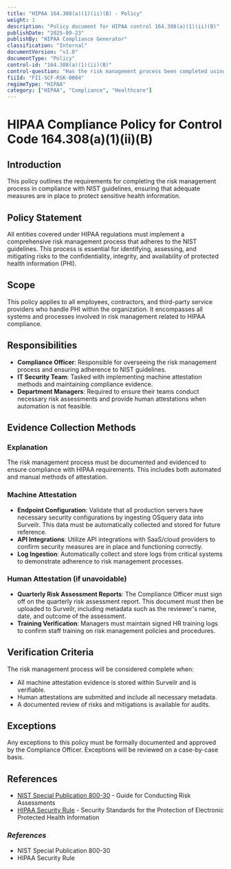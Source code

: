 ```yaml
---
title: "HIPAA 164.308(a)(1)(ii)(B) - Policy"
weight: 1
description: "Policy document for HIPAA control 164.308(a)(1)(ii)(B)"
publishDate: "2025-09-23"
publishBy: "HIPAA Compliance Generator"
classification: "Internal"
documentVersion: "v1.0"
documentType: "Policy"
control-id: "164.308(a)(1)(ii)(B)"
control-question: "Has the risk management process been completed using IAW NIST Guidelines? (R)"
fiiId: "FII-SCF-RSK-0004"
regimeType: "HIPAA"
category: ["HIPAA", "Compliance", "Healthcare"]
---
```


# HIPAA Compliance Policy for Control Code 164.308(a)(1)(ii)(B)

## Introduction
This policy outlines the requirements for completing the risk management process in compliance with NIST guidelines, ensuring that adequate measures are in place to protect sensitive health information.

## Policy Statement
All entities covered under HIPAA regulations must implement a comprehensive risk management process that adheres to the NIST guidelines. This process is essential for identifying, assessing, and mitigating risks to the confidentiality, integrity, and availability of protected health information (PHI).

## Scope
This policy applies to all employees, contractors, and third-party service providers who handle PHI within the organization. It encompasses all systems and processes involved in risk management related to HIPAA compliance.

## Responsibilities
- **Compliance Officer**: Responsible for overseeing the risk management process and ensuring adherence to NIST guidelines.
- **IT Security Team**: Tasked with implementing machine attestation methods and maintaining compliance evidence.
- **Department Managers**: Required to ensure their teams conduct necessary risk assessments and provide human attestations when automation is not feasible.

## Evidence Collection Methods

### Explanation
The risk management process must be documented and evidenced to ensure compliance with HIPAA requirements. This includes both automated and manual methods of attestation.

### Machine Attestation
- **Endpoint Configuration**: Validate that all production servers have necessary security configurations by ingesting OSquery data into Surveilr. This data must be automatically collected and stored for future reference.
- **API Integrations**: Utilize API integrations with SaaS/cloud providers to confirm security measures are in place and functioning correctly.
- **Log Ingestion**: Automatically collect and store logs from critical systems to demonstrate adherence to risk management processes.

### Human Attestation (if unavoidable)
- **Quarterly Risk Assessment Reports**: The Compliance Officer must sign off on the quarterly risk assessment report. This document must then be uploaded to Surveilr, including metadata such as the reviewer's name, date, and outcome of the assessment.
- **Training Verification**: Managers must maintain signed HR training logs to confirm staff training on risk management policies and procedures.

## Verification Criteria
The risk management process will be considered complete when:
- All machine attestation evidence is stored within Surveilr and is verifiable.
- Human attestations are submitted and include all necessary metadata.
- A documented review of risks and mitigations is available for audits.

## Exceptions
Any exceptions to this policy must be formally documented and approved by the Compliance Officer. Exceptions will be reviewed on a case-by-case basis.

## References
- [NIST Special Publication 800-30](https://csrc.nist.gov/publications/detail/sp/800-30/rev-1/final) - Guide for Conducting Risk Assessments
- [HIPAA Security Rule](https://www.hhs.gov/hipaa/for-professionals/security/index.html) - Security Standards for the Protection of Electronic Protected Health Information

### _References_  
- NIST Special Publication 800-30  
- HIPAA Security Rule